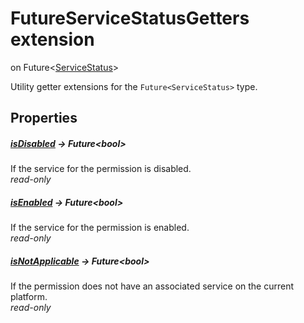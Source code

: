 


# FutureServiceStatusGetters extension
on Future&lt;[ServiceStatus](../zego_uikit_prebuilt_live_audio_room/ServiceStatus.md)>










<p>Utility getter extensions for the <code>Future&lt;ServiceStatus&gt;</code> type.</p>




## Properties

##### [isDisabled](../zego_uikit_prebuilt_live_audio_room/FutureServiceStatusGetters/isDisabled.md) &#8594; Future&lt;bool>



If the service for the permission is disabled.  
_<span class="feature">read-only</span>_



##### [isEnabled](../zego_uikit_prebuilt_live_audio_room/FutureServiceStatusGetters/isEnabled.md) &#8594; Future&lt;bool>



If the service for the permission is enabled.  
_<span class="feature">read-only</span>_



##### [isNotApplicable](../zego_uikit_prebuilt_live_audio_room/FutureServiceStatusGetters/isNotApplicable.md) &#8594; Future&lt;bool>



If the permission does not have an associated service on the current
platform.  
_<span class="feature">read-only</span>_



















